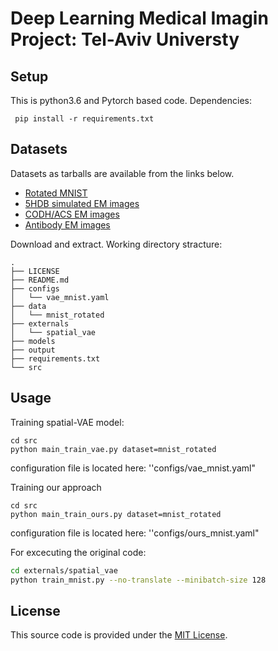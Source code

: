 # Deep Learning Medical Imagin Project: Tel-Aviv Universty


## Setup

This is python3.6 and Pytorch based code. Dependencies:

```
 pip install -r requirements.txt
```

## Datasets

Datasets as tarballs are available from the links below.

- [Rotated MNIST](http://bergerlab-downloads.csail.mit.edu/spatial-vae/mnist_rotated.tar.gz)
- [5HDB simulated EM images](http://bergerlab-downloads.csail.mit.edu/spatial-vae/5HDB.tar.gz)
- [CODH/ACS EM images](http://bergerlab-downloads.csail.mit.edu/spatial-vae/codhacs.tar.gz)
- [Antibody EM images](http://bergerlab-downloads.csail.mit.edu/spatial-vae/antibody.tar.gz)

Download and extract. Working directory stracture:

```
.
├── LICENSE
├── README.md
├── configs
│   └── vae_mnist.yaml
├── data
│   └── mnist_rotated
├── externals
│   └── spatial_vae
├── models
├── output
├── requirements.txt
└── src
```




## Usage

Training spatial-VAE model:

```
cd src
python main_train_vae.py dataset=mnist_rotated 
```

configuration file is located here: ''configs/vae_mnist.yaml"



Training our approach

```
cd src
python main_train_ours.py dataset=mnist_rotated 
```

configuration file is located here: ''configs/ours_mnist.yaml"



For excecuting the original code:

```bash
cd externals/spatial_vae
python train_mnist.py --no-translate --minibatch-size 128
```



## License

This source code is provided under the [MIT License](https://github.com/tbepler/spatial-VAE/blob/master/LICENSE).

